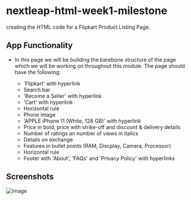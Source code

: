 # nextleap-html-week1-milestone
creating the HTML code for a Flipkart Product Listing Page.


## App Functionality
- In this page we will be building the barebone structure of the page which we will be working on throughout this module. The page should have the following: 

  - 'Flipkart' with hyperlink
  - Search bar
  - 'Become a Seller' with hyperlink
  - 'Cart' with hyperlink
  - Horizontal rule
  - Phone image
  - 'APPLE iPhone 11 (White, 128 GB)' with hyperlink
  - Price in bold, price with strike-off and discount & delivery details
  - Number of ratings an number of views in italics
  - Details on exchange
  - Features in bullet points (RAM, Discplay, Camera, Processor)
  - Horizontal rule
  - Footer with 'About', 'FAQs' and 'Privacy Policy' with hyperlinks
  
## Screenshots

![image](https://user-images.githubusercontent.com/128091944/225737065-172afa22-1a70-470f-b993-3d675a24004f.png)

